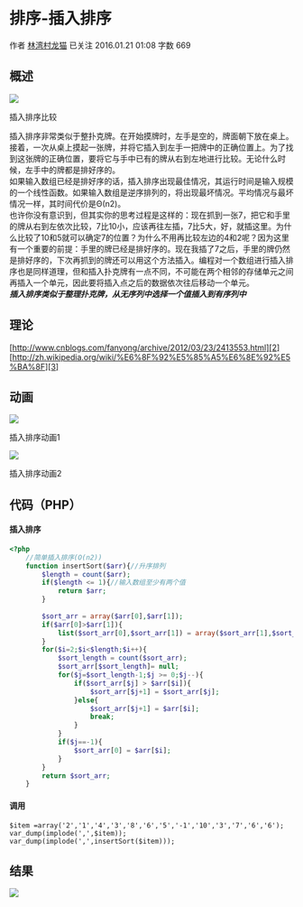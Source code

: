 # 排序-插入排序

作者  [林湾村龙猫][0] 已关注 2016.01.21 01:08  字数 669  

## **概述**

![][1]



插入排序比较

  
插入排序非常类似于整扑克牌。在开始摸牌时，左手是空的，牌面朝下放在桌上。接着，一次从桌上摸起一张牌，并将它插入到左手一把牌中的正确位置上。为了找到这张牌的正确位置，要将它与手中已有的牌从右到左地进行比较。无论什么时候，左手中的牌都是排好序的。  
如果输入数组已经是排好序的话，插入排序出现最佳情况，其运行时间是输入规模的一个线性函数。如果输入数组是逆序排列的，将出现最坏情况。平均情况与最坏情况一样，其时间代价是Θ(n2)。  
也许你没有意识到，但其实你的思考过程是这样的：现在抓到一张7，把它和手里的牌从右到左依次比较，7比10小，应该再往左插，7比5大，好，就插这里。为什么比较了10和5就可以确定7的位置？为什么不用再比较左边的4和2呢？因为这里有一个重要的前提：手里的牌已经是排好序的。现在我插了7之后，手里的牌仍然是排好序的，下次再抓到的牌还可以用这个方法插入。编程对一个数组进行插入排序也是同样道理，但和插入扑克牌有一点不同，不可能在两个相邻的存储单元之间再插入一个单元，因此要将插入点之后的数据依次往后移动一个单元。  
**_插入排序类似于整理扑克牌，从无序列中选择一个值插入到有序列中_**

## **理论**

[http://www.cnblogs.com/fanyong/archive/2012/03/23/2413553.html][2]  
[http://zh.wikipedia.org/wiki/%E6%8F%92%E5%85%A5%E6%8E%92%E5%BA%8F][3]

## **动画**

![][4]



插入排序动画1

![][5]



插入排序动画2

## **代码（PHP）**

#### **插入排序**

```php
<?php
    //简单插入排序(O(n2))
    function insertSort($arr){//升序排列
        $length = count($arr);
        if($length <= 1){//输入数组至少有两个值
            return $arr;
        }
    
        $sort_arr = array($arr[0],$arr[1]);
        if($arr[0]>$arr[1]){
            list($sort_arr[0],$sort_arr[1]) = array($sort_arr[1],$sort_arr[0]);
        }
        for($i=2;$i<$length;$i++){
            $sort_length = count($sort_arr);
            $sort_arr[$sort_length]= null;
            for($j=$sort_length-1;$j >= 0;$j--){
                if($sort_arr[$j] > $arr[$i]){
                    $sort_arr[$j+1] = $sort_arr[$j];
                }else{
                    $sort_arr[$j+1] = $arr[$i];
                    break;
                }
            }
            if($j==-1){
                $sort_arr[0] = $arr[$i];
            }
        }
        return $sort_arr;
    }
```

#### **调用**

    $item =array('2','1','4','3','8','6','5','-1','10','3','7','6','6');
    var_dump(implode(',',$item));
    var_dump(implode(',',insertSort($item)));

## **结果**

![][6]

[0]: /u/5a327aab786a
[1]: ./img/301894-3c92ae7b8c877031.png
[2]: http://www.cnblogs.com/fanyong/archive/2012/03/23/2413553.html
[3]: http://zh.wikipedia.org/wiki/%E6%8F%92%E5%85%A5%E6%8E%92%E5%BA%8F
[4]: ./img/301894-908a7dfda203635a.gif
[5]: ./img/301894-e218dd04c65d8265.gif
[6]: ./img/301894-8b5b0ad6f6fb09c5.png